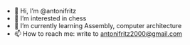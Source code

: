 - 👋 Hi, I’m @antonifritz
- 👀 I’m interested in chess
- 🌱 I’m currently learning Assembly, computer architecture
- 📫 How to reach me: write to antonifritz2000@gmail.com

<!---
antonifritz/antonifritz is a ✨ special ✨ repository because its `README.md` (this file) appears on your GitHub profile.
You can click the Preview link to take a look at your changes.
--->
